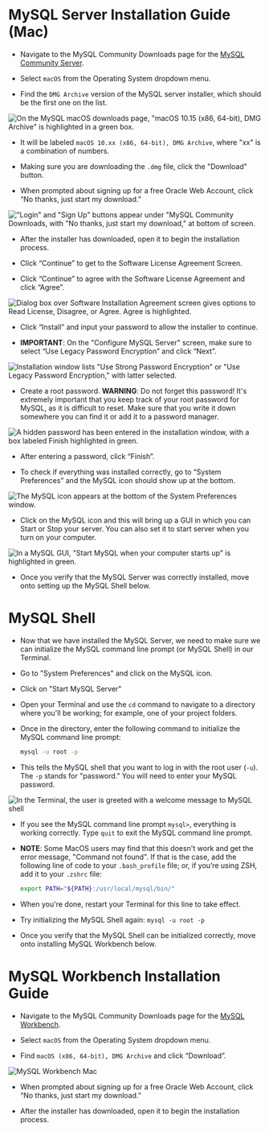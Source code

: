 # MySQL Server Installation Guide (Mac)

* Navigate to the MySQL Community Downloads page for the [MySQL Community Server](https://dev.mysql.com/downloads/mysql).

* Select `macOS` from the Operating System dropdown menu.

* Find the `DMG Archive` version of the MySQL server installer, which should be the first one on the list.

![On the MySQL macOS downloads page, "macOS 10.15 (x86, 64-bit), DMG Archive" is highlighted in a green box.](images/mysql-server-mac.png)

  * It will be labeled `macOS 10.xx (x86, 64-bit), DMG Archive`, where "xx" is a combination of numbers.

* Making sure you are downloading the `.dmg` file, click the "Download" button.

* When prompted about signing up for a free Oracle Web Account, click “No thanks, just start my download.”

!["Login" and "Sign Up" buttons appear under "MySQL Community Downloads, with "No thanks, just start my download," at bottom of screen.](./images/12-sql-mysql-mac-demo-02.png)

* After the installer has downloaded, open it to begin the installation process.

* Click “Continue” to get to the Software License Agreement Screen.

* Click “Continue” to agree with the Software License Agreement and click “Agree”.

![Dialog box over Software Installation Agreement screen gives options to Read License, Disagree, or Agree. Agree is highlighted.](./images/12-sql-mysql-mac-demo-03.png)

* Click “Install” and input your password to allow the installer to continue.

* **IMPORTANT**: On the "Configure MySQL Server" screen, make sure to select “Use Legacy Password Encryption” and click “Next”.

![Installation window lists "Use Strong Password Encryption" or "Use Legacy Password Encryption," with latter selected.](./images/12-sql-mysql-mac-demo-04.png)

* Create a root password. **WARNING**: Do not forget this password! It's extremely important that you keep track of your root password for MySQL, as it is difficult to reset. Make sure that you write it down somewhere you can find it or add it to a password manager. 

![A hidden password has been entered in the installation window, with a box labeled Finish highlighted in green.](./images/12-sql-mysql-mac-demo-05.png)

* After entering a password, click “Finish”.

* To check if everything was installed correctly, go to “System Preferences” and the MySQL icon should show up at the bottom.

![The MySQL icon appears at the bottom of the System Preferences window.](./images/12-sql-mysql-mac-demo-06.png)

* Click on the MySQL icon and this will bring up a GUI in which you can Start or Stop your server. You can also set it to start server when you turn on your computer.

![In a MySQL GUI, "Start MySQL when your computer starts up" is highlighted in green.](./images/12-sql-mysql-mac-demo-07.png)

* Once you verify that the MySQL Server was correctly installed, move onto setting up the MySQL Shell below.


# MySQL Shell

* Now that we have installed the MySQL Server, we need to make sure we can initialize the MySQL command line prompt (or MySQL Shell) in our Terminal.

* Go to "System Preferences" and click on the MySQL icon.

* Click on "Start MySQL Server"

* Open your Terminal and use the `cd` command to navigate to a directory where you'll be working; for example, one of your project folders.

* Once in the directory, enter the following command to initialize the MySQL command line prompt:

  ```bash
  mysql -u root -p
  ```

* This tells the MySQL shell that you want to log in with the root user (`-u`). The `-p` stands for "password." You will need to enter your MySQL password.

![In the Terminal, the user is greeted with a welcome message to MySQL shell](images/mysql-shell.mac.png)

* If you see the MySQL command line prompt `mysql>`, everything is working correctly. Type `quit` to exit the MySQL command line prompt.

* **NOTE**: Some MacOS users may find that this doesn't work and get the error message, "Command not found". If that is the case, add the following line of code to your `.bash_profile` file; or, if you’re using ZSH, add it to your `.zshrc` file:
 
  ```bash
  export PATH="${PATH}:/usr/local/mysql/bin/"
  ```

* When you're done, restart your Terminal for this line to take effect.

* Try initializing the MySQL Shell again: `mysql -u root -p`

* Once you verify that the MySQL Shell can be initialized correctly, move onto installing MySQL Workbench below.


# MySQL Workbench Installation Guide

* Navigate to the MySQL Community Downloads page for the [MySQL Workbench](https://dev.mysql.com/downloads/workbench/).

* Select `macOS` from the Operating System dropdown menu.

* Find `macOS (x86, 64-bit), DMG Archive` and click “Download”.

![MySQL Workbench Mac](images/mysql-workbench-mac.png)

* When prompted about signing up for a free Oracle Web Account, click “No thanks, just start my download.”

* After the installer has downloaded, open it to begin the installation process.